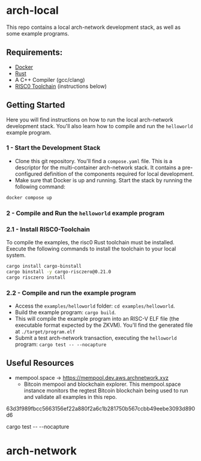# arch-local

This repo contains a local arch-network development stack, as well as some example programs.

## Requirements:
- [Docker](https://www.docker.com/)
- [Rust](https://www.rust-lang.org/)
- A C++ Compiler (gcc/clang)
- [RISC0 Toolchain](https://www.risczero.com/) (instructions below)

## Getting Started

Here you will find instructions on how to run the local arch-network development stack. You'll also learn how to compile and run the `helloworld` example program.


### 1 - Start the Development Stack
- Clone this git repository. You'll find a `compose.yaml` file. This is a descriptor for the multi-container arch-network stack. It contains a pre-configured definition of the components required for local development.
- Make sure that Docker is up and running. Start the stack by running the following command:
```bash
docker compose up
```

### 2 - Compile and Run the `helloworld` example program

### 2.1 - Install RISC0-Toolchain

To compile the examples, the risc0 Rust toolchain must be installed. Execute the following commands to install the toolchain to your local system.

```bash
cargo install cargo-binstall
cargo binstall -y cargo-risczero@0.21.0
cargo risczero install
```

### 2.2 - Compile and run the example program
- Access the `examples/helloworld` folder: `cd examples/helloworld`.
- Build the example program: `cargo build`. 
- This will compile the example program into an RISC-V ELF file (the executable format expected by the ZKVM). You'll find the generated file at `./target/program.elf`
- Submit a test arch-network transaction, executing the `helloworld` program: `cargo test -- --nocapture`

## Useful Resources

-  mempool.space -> https://mempool.dev.aws.archnetwork.xyz 
   -  Bitcoin mempool and blockchain explorer. This mempool.space instance monitors the regtest Bitcoin blockchain being used to run and validate all examples in this repo.

63d3f989fbcc5663156ef22a880f2a6c1b281750b567ccbb49eebe3093d890d6

   cargo test -- --nocapture
   # arch-network

